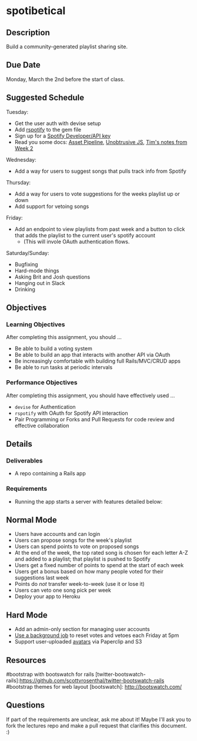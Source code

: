 # spotibetical

## Description

Build a community-generated playlist sharing site.

## Due Date

Monday, March the 2nd before the start of class.

## Suggested Schedule

Tuesday:
* Get the user auth with devise setup
* Add [rspotify][rspotify] to the gem file
* Sign up for a [Spotify Developer/API key][spotify-api]
* Read you some docs: [Asset Pipeline][assets], [Unobtrusive JS][ujs], [Tim's notes from Week 2][tim-w2]

[rspotify]: https://github.com/guilhermesad/rspotify
[spotify-api]: https://developer.spotify.com/

[assets]: http://guides.rubyonrails.org/asset_pipeline.html
[ujs]: http://edgeguides.rubyonrails.org/working_with_javascript_in_rails.html#built-in-helpers
[tim-w2]: https://github.com/tiy-atl-js-q1-2015/Notes/tree/master/Week%2002

Wednesday:
* Add a way for users to suggest songs that pulls track info from Spotify

Thursday:
* Add a way for users to vote suggestions for the weeks playlist up or down
* Add support for vetoing songs

Friday:
* Add an endpoint to view playlists from past week and a button
  to click that adds the playlist to the current user's spotify account
  * (This will invole OAuth authentication flows.

Saturday/Sunday:
* Bugfixing
* Hard-mode things
* Asking Brit and Josh questions
* Hanging out in Slack
* Drinking

## Objectives

### Learning Objectives

After completing this assignment, you should ...

* Be able to build a voting system
* Be able to build an app that interacts with another API via OAuth
* Be increasingly comfortable with building full Rails/MVC/CRUD apps
* Be able to run tasks at periodic intervals

### Performance Objectives

After completing this assignment, you should have effectively used ...

* `devise` for Authentication
* `rspotify` with OAuth for Spotify API interaction
* Pair Programming or Forks and Pull Requests for code review and effective collaboration

## Details

### Deliverables

* A repo containing a Rails app

### Requirements

* Running the app starts a server with features detailed below:

## Normal Mode

* Users have accounts and can login
* Users can propose songs for the week's playlist
* Users can spend points to vote on proposed songs
* At the end of the week, the top rated song is chosen for each letter A-Z and added to a playlist; that playlist is pushed to Spotify
* Users get a fixed number of points to spend at the start of each week
* Users get a bonus based on how many people voted for their suggestions last week
* Points do _not_ transfer week-to-week (use it or lose it)
* Users can veto one song pick per week
* Deploy your app to Heroku

## Hard Mode

* Add an admin-only section for managing user accounts
* [Use a background job][clockwork] to reset votes and vetoes each Friday at 5pm
* Support user-uploaded [avatars][paperclip] via Paperclip and S3

## Resources

[clockwork]: https://devcenter.heroku.com/articles/clock-processes-ruby
[paperclip]: https://devcenter.heroku.com/articles/paperclip-s3
#bootstrap with bootswatch for rails
[twitter-bootswatch-rails]:https://github.com/scottvrosenthal/twitter-bootswatch-rails
#bootstrap themes for web layout
[bootswatch]: http://bootswatch.com/

## Questions

If part of the requirements are unclear, ask me about it!
Maybe I'll ask you to fork the lectures repo and make a pull request that clarifies this document. :)
